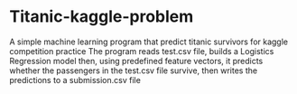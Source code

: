 # Titanic-kaggle-problem
A simple machine learning program that predict titanic survivors for kaggle competition practice
The program reads test.csv file, builds a Logistics Regression model then, using predefined feature vectors, it predicts whether the passengers in the test.csv file survive, then writes the predictions to a submission.csv file
